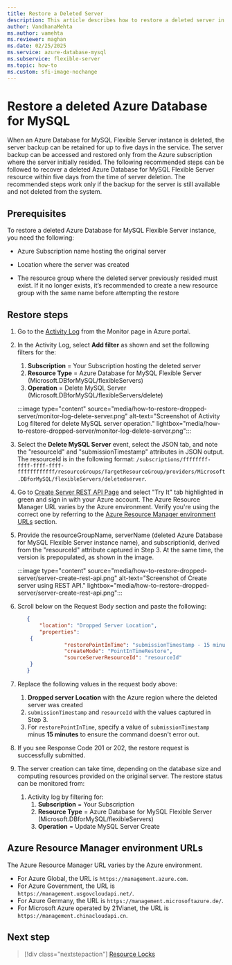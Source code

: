 ```yaml
---
title: Restore a Deleted Server
description: This article describes how to restore a deleted server in Azure Database for MySQL - Flexible Server by using the Azure portal.
author: VandhanaMehta
ms.author: vamehta
ms.reviewer: maghan
ms.date: 02/25/2025
ms.service: azure-database-mysql
ms.subservice: flexible-server
ms.topic: how-to
ms.custom: sfi-image-nochange
---
```


# Restore a deleted Azure Database for MySQL

When an Azure Database for MySQL Flexible Server instance is deleted, the server backup can be retained for up to five days in the service. The server backup can be accessed and restored only from the Azure subscription where the server initially resided. The following recommended steps can be followed to recover a deleted Azure Database for MySQL Flexible Server resource within five days from the time of server deletion. The recommended steps work only if the backup for the server is still available and not deleted from the system.

## Prerequisites

To restore a deleted Azure Database for MySQL Flexible Server instance, you need the following:
- Azure Subscription name hosting the original server
- Location where the server was created

- The resource group where the deleted server previously resided must exist. If it no longer exists, it’s recommended to create a new resource group with the same name before attempting the restore

## Restore steps

1. Go to the [Activity Log](https://portal.azure.com/#blade/Microsoft_Azure_ActivityLog/ActivityLogBlade) from the Monitor page in Azure portal.

1. In the Activity Log, select **Add filter** as shown and set the following filters for the:
    1. **Subscription** = Your Subscription hosting the deleted server
    1. **Resource Type** = Azure Database for MySQL Flexible Server (Microsoft.DBforMySQL/flexibleServers)
    1. **Operation** = Delete MySQL Server (Microsoft.DBforMySQL/flexibleServers/delete)

    :::image type="content" source="media/how-to-restore-dropped-server/monitor-log-delete-server.png" alt-text="Screenshot of Activity Log filtered for delete MySQL server operation." lightbox="media/how-to-restore-dropped-server/monitor-log-delete-server.png":::

1. Select the **Delete MySQL Server** event, select the JSON tab, and note the "resourceId" and "submissionTimestamp" attributes in JSON output. The resourceId is in the following format: `/subscriptions/ffffffff-ffff-ffff-ffff-ffffffffffff/resourceGroups/TargetResourceGroup/providers/Microsoft.DBforMySQL/flexibleServers/deletedserver`. 


1. Go to [Create Server REST API Page](/rest/api/mysql/servers/create) and select "Try It" tab highlighted in green and sign in with your Azure account. The Azure Resource Manager URL varies by the Azure environment. Verify you're using the correct one by referring to the [Azure Resource Manager environment URLs](#azure-resource-manager-environment-urls) section.

1. Provide the resourceGroupName, serverName (deleted Azure Database for MySQL Flexible Server instance name), and subscriptionId, derived from the "resourceId" attribute captured in Step 3. At the same time, the version is prepopulated, as shown in the image.

    :::image type="content" source="media/how-to-restore-dropped-server/server-create-rest-api.png" alt-text="Screenshot of Create server using REST API." lightbox="media/how-to-restore-dropped-server/server-create-rest-api.png":::

1. Scroll below on the Request Body section and paste the following:

    ```json
       {
           "location": "Dropped Server Location",
           "properties":
        {
                   "restorePointInTime": "submissionTimestamp - 15 minutes",
                   "createMode": "PointInTimeRestore",
                   "sourceServerResourceId": "resourceId"
        }
       }
    ```
    
1. Replace the following values in the request body above:
    1. **Dropped server Location** with the Azure region where the deleted server was created
    1. `submissionTimestamp` and `resourceId` with the values captured in Step 3.
    1. For `restorePointInTime`, specify a value of `submissionTimestamp` minus **15 minutes** to ensure the command doesn't error out.

1. If you see Response Code 201 or 202, the restore request is successfully submitted.

1. The server creation can take time, depending on the database size and computing resources provided on the original server. The restore status can be monitored from:
    1. Activity log by filtering for:
        1. **Subscription** = Your Subscription
        1. **Resource Type** = Azure Database for MySQL Flexible Server (Microsoft.DBforMySQL/flexibleServers)
        1. **Operation** = Update MySQL Server Create

## Azure Resource Manager environment URLs

The Azure Resource Manager URL varies by the Azure environment.

- For Azure Global, the URL is `https://management.azure.com`.
- For Azure Government, the URL is `https://management.usgovcloudapi.net/`.
- For Azure Germany, the URL is `https://management.microsoftazure.de/`.
- For Microsoft Azure operated by 21Vianet, the URL is `https://management.chinacloudapi.cn`.

## Next step

> [!div class="nextstepaction"]
> [Resource Locks](https://techcommunity.microsoft.com/blog/adformysql/preventing-the-disaster-of-accidental-deletion-for-your-mysql-database-on-azure/825222)
